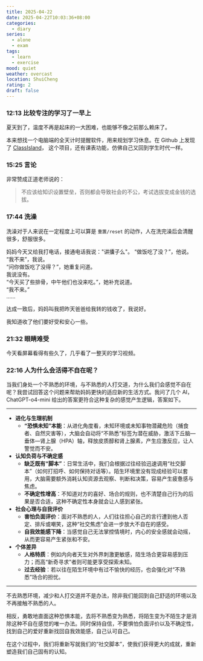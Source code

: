 ```yaml
---
title: 2025-04-22
date: 2025-04-22T10:03:36+08:00
categories:
  - diary
series:
  - alone
  - exam
tags:
  - learn
  - exercise
mood: quiet
weather: overcast
location: ShuiCheng
rating: 2
draft: false
---
```


### 12:13 比较专注的学习了一早上

夏天到了，温度不再是起床的一大困难，也能够不像之前那么赖床了。

本来想找一个电脑端的全天计时提醒软件，用来规划学习休息。在 Github 上发现了 [ClassIsland](https://github.com/ClassIsland/ClassIsland)， 这个项目，还有课表功能，仿佛自己又回到学生时代一样。

### 15:25 言论

非常赞成正道老师说的：

> 不应该给知识设置壁垒，否则都会导致社会的不公，考试选拔变成金钱的选拔。

### 17:44 洗澡

洗澡对于人来说在一定程度上可以算是 `重置/reset` 的动作，人在洗完澡后会清醒很多，舒服很多。

妈妈今天又给我打电话，接通电话我说："讲攮子么"。
“做饭吃了没？”，他说。  
“我不来”，我说。  
“问你做饭吃了没得？”，她重复问道。  
我说没有。  
“今天买了些排骨，中午他们也没来吃。”，她补充说道。  
“我不来。”  
……  

达成一致后，妈妈叫我把昨天爸爸给我转的钱收了，我说好。  

我知道收了他们要好受和安心一些。

### 21:32 眼睛难受

今天看屏幕看得有些久了，几乎看了一整天的学习视频。

### 22:16 人为什么会活得不自在呢？

当我们身处一个不熟悉的环境，与不熟悉的人打交道，为什么我们会感觉不自在呢？我尝试回答这个问题来帮助妈妈更快的适应新的生活方式。我问了几个 AI，ChatGPT-o4-mini 给出的答案更符合这种复杂的感觉产生逻辑，答案如下。

------------
- **进化与生理机制**
    - **“恐惧未知”本能**：从进化角度看，未知环境或未知事物潜藏危险（捕食者、自然灾害等），大脑会自动将“不熟悉”标签为潜在威胁，激活下丘脑—垂体—肾上腺（HPA）轴，释放皮质醇和肾上腺素，产生应激反应，让人警觉而不安。
- **认知负荷与不确定感**
    - **缺乏既有“脚本”**：日常生活中，我们会根据过往经验迅速调用“社交脚本”（如何打招呼、如何保持对话等）。陌生环境里没有现成经验可以套用，大脑需要额外消耗认知资源去观察、判断和决策，容易产生疲惫感与焦虑。
    - **不确定性增高**：不知道对方的喜好、场合的规则，也不清楚自己行为的后果是否合适，这种不确定性本身就会让人感到紧张。
- **社会心理与自我评价**
    - **害怕负面评价**：面对不熟悉的人，人们往往担心自己的言行遭到他人否定、排斥或嘲笑，这种“社交焦虑”会进一步放大不自在的感受。
    - **自我效能感下降**：当感觉自己无法掌控情境时，内心的安全感就会动摇，从而更容易产生紧张和不安。
- **个体差异**
    - **人格特质**：例如内向者天生对外界刺激更敏感，陌生场合更容易感到压力；而高“新奇寻求”者则可能更享受探索未知。
    - **过去经验**：若以往在陌生环境中有过不愉快的经历，也会强化对“不熟悉”场合的担忧。
----------

不去熟悉环境，减少和人打交道并不是办法，除非我们能回到自己舒适的环境以及不再接触不熟悉的人。

相反，勇敢地直面这种恐惧本能，去将不熟悉变为熟悉，将陌生变为不陌生才是消除这种不自在感觉的唯一办法。同时保持自信，不要惧怕负面评价以及不确定性，找到自己的爱好重新找回自我效能感，自己认可自己。

在这个过程中，我们将重新写就我们的“社交脚本”，使我们获得更大的成就，重新塑造我们自己固有的认知。